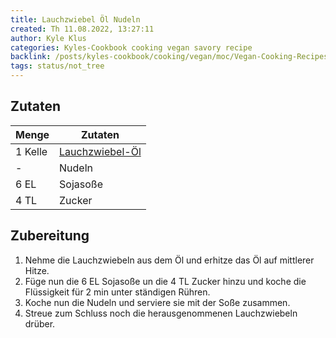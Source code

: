 ```yaml
---
title: Lauchzwiebel Öl Nudeln
created: Th 11.08.2022, 13:27:11
author: Kyle Klus
categories: Kyles-Cookbook cooking vegan savory recipe
backlink: /posts/kyles-cookbook/cooking/vegan/moc/Vegan-Cooking-Recipes.html
tags: status/not_tree
---
```


## Zutaten

| Menge  | Zutaten                         |
| ------ | ------------------------------- |
| 1 Kelle  | [Lauchzwiebel-Öl](/posts/kyles-cookbook/cooking/forall/sauces/recipe/Scallion-Oil.html) |
| - | Nudeln |
| 6 EL | Sojasoße |
| 4 TL | Zucker |

## Zubereitung

1. Nehme die Lauchzwiebeln aus dem Öl und erhitze das Öl auf mittlerer Hitze.
2. Füge nun die 6 EL Sojasoße un die 4 TL Zucker hinzu und koche die Flüssigkeit für 2 min unter ständigen Rühren.
3. Koche nun die Nudeln und serviere sie mit der Soße zusammen.
4. Streue zum Schluss noch die herausgenommenen Lauchzwiebeln drüber.
